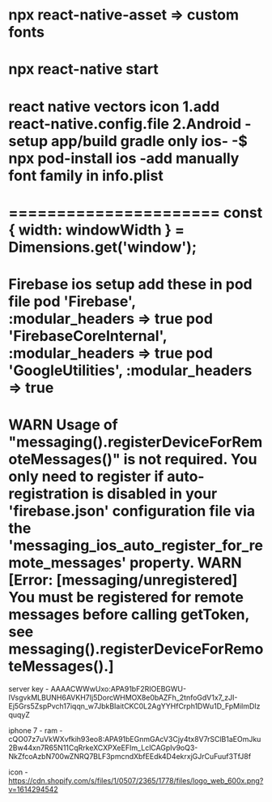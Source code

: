 npx react-native-asset => custom fonts 
========================
npx react-native start
========================
react native vectors icon
1.add react-native.config.file
2.Android - setup app/build gradle only 
ios- 
-$ npx pod-install ios 
-add manually font family in info.plist
========================

======================
const { width: windowWidth } = Dimensions.get('window');
===========================
Firebase ios setup
add these in pod file
  pod 'Firebase', :modular_headers => true
  pod 'FirebaseCoreInternal', :modular_headers => true
  pod 'GoogleUtilities', :modular_headers => true
=============================
 WARN  Usage of "messaging().registerDeviceForRemoteMessages()" is not required. You only need to register if auto-registration is disabled in your 'firebase.json' configuration file via the 'messaging_ios_auto_register_for_remote_messages' property.
 WARN  [Error: [messaging/unregistered] You must be registered for remote messages before calling getToken, see messaging().registerDeviceForRemoteMessages().]
 ============================
 server key - AAAACWWwUxo:APA91bF2RIOEBGWU-IVsgvkMLBUNH6AVKH7Ij5DorcWHMOX8e0bAZFh_2tnfoGdV1x7_zJI-Ej5Grs5ZspPvch17iqqn_w7JbkBIaitCKC0L2AgYYHfCrph1DWu1D_FpMilmDIzquqyZ

 iphone 7 - ram -
 cQO07z7uVkWXvfkih93eo8:APA91bEGnmGAcV3Cjy4tx8V7rSClB1aEOmJku2Bw44xn7R65N11CqRrkeXCXPXeEFIm_LclCAGpIv9oQ3-NkZfcoAzbN700wZNRQ7BLF3pmcndXbfEEdk4D4ekrxjGJrCuFuuf3TfJ8f

 icon - https://cdn.shopify.com/s/files/1/0507/2365/1778/files/logo_web_600x.png?v=1614294542